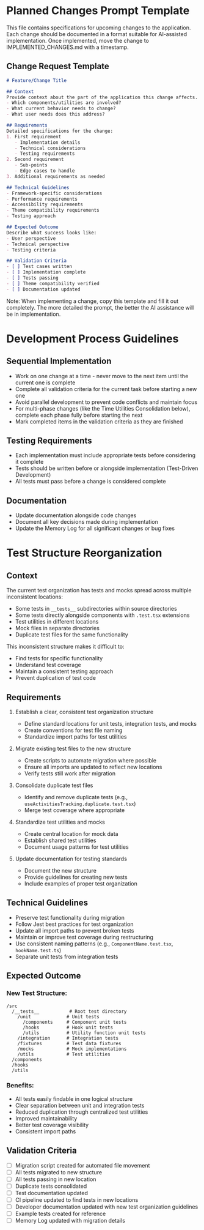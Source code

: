 # Planned Changes Prompt Template
This file contains specifications for upcoming changes to the application. Each change should be documented in a format suitable for AI-assisted implementation. Once implemented, move the change to IMPLEMENTED_CHANGES.md with a timestamp.

## Change Request Template
```markdown
# Feature/Change Title

## Context
Provide context about the part of the application this change affects.
- Which components/utilities are involved?
- What current behavior needs to change?
- What user needs does this address?

## Requirements
Detailed specifications for the change:
1. First requirement
   - Implementation details
   - Technical considerations
   - Testing requirements
2. Second requirement
   - Sub-points
   - Edge cases to handle
3. Additional requirements as needed

## Technical Guidelines
- Framework-specific considerations
- Performance requirements
- Accessibility requirements
- Theme compatibility requirements
- Testing approach

## Expected Outcome
Describe what success looks like:
- User perspective
- Technical perspective
- Testing criteria

## Validation Criteria
- [ ] Test cases written
- [ ] Implementation complete
- [ ] Tests passing
- [ ] Theme compatibility verified
- [ ] Documentation updated
```

Note: When implementing a change, copy this template and fill it out completely. The more detailed the prompt, the better the AI assistance will be in implementation.

# Development Process Guidelines

## Sequential Implementation
- Work on one change at a time - never move to the next item until the current one is complete
- Complete all validation criteria for the current task before starting a new one
- Avoid parallel development to prevent code conflicts and maintain focus
- For multi-phase changes (like the Time Utilities Consolidation below), complete each phase fully before starting the next
- Mark completed items in the validation criteria as they are finished

## Testing Requirements
- Each implementation must include appropriate tests before considering it complete
- Tests should be written before or alongside implementation (Test-Driven Development)
- All tests must pass before a change is considered complete

## Documentation
- Update documentation alongside code changes
- Document all key decisions made during implementation
- Update the Memory Log for all significant changes or bug fixes

# Test Structure Reorganization

## Context
The current test organization has tests and mocks spread across multiple inconsistent locations:
- Some tests in `__tests__` subdirectories within source directories
- Some tests directly alongside components with `.test.tsx` extensions
- Test utilities in different locations
- Mock files in separate directories
- Duplicate test files for the same functionality

This inconsistent structure makes it difficult to:
- Find tests for specific functionality
- Understand test coverage
- Maintain a consistent testing approach
- Prevent duplication of test code

## Requirements
1. Establish a clear, consistent test organization structure
   - Define standard locations for unit tests, integration tests, and mocks
   - Create conventions for test file naming
   - Standardize import paths for test utilities

2. Migrate existing test files to the new structure
   - Create scripts to automate migration where possible
   - Ensure all imports are updated to reflect new locations
   - Verify tests still work after migration

3. Consolidate duplicate test files
   - Identify and remove duplicate tests (e.g., `useActivitiesTracking.duplicate.test.tsx`)
   - Merge test coverage where appropriate

4. Standardize test utilities and mocks
   - Create central location for mock data
   - Establish shared test utilities
   - Document usage patterns for test utilities

5. Update documentation for testing standards
   - Document the new structure
   - Provide guidelines for creating new tests
   - Include examples of proper test organization

## Technical Guidelines
- Preserve test functionality during migration
- Follow Jest best practices for test organization
- Update all import paths to prevent broken tests
- Maintain or improve test coverage during restructuring
- Use consistent naming patterns (e.g., `ComponentName.test.tsx`, `hookName.test.ts`)
- Separate unit tests from integration tests

## Expected Outcome
### New Test Structure:
```
/src
  /__tests__           # Root test directory
    /unit             # Unit tests
      /components     # Component unit tests
      /hooks          # Hook unit tests
      /utils          # Utility function unit tests
    /integration      # Integration tests
    /fixtures         # Test data fixtures
    /mocks            # Mock implementations
    /utils            # Test utilities
  /components
  /hooks
  /utils
```

### Benefits:
- All tests easily findable in one logical structure
- Clear separation between unit and integration tests
- Reduced duplication through centralized test utilities
- Improved maintainability
- Better test coverage visibility
- Consistent import paths

## Validation Criteria
- [ ] Migration script created for automated file movement
- [ ] All tests migrated to new structure
- [ ] All tests passing in new location
- [ ] Duplicate tests consolidated
- [ ] Test documentation updated
- [ ] CI pipeline updated to find tests in new locations
- [ ] Developer documentation updated with new test organization guidelines
- [ ] Example tests created for reference
- [ ] Memory Log updated with migration details
